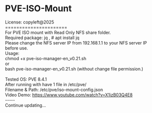# PVE-ISO-Mount

License: copyleft@2025 </br>
====================== </br>
For PVE ISO mount with Read Only NFS share folder. </br>
Required package: jq , # apt install jq </br>
Please change the NFS server IP from  192.168.1.1 to your NFS server IP before use. </br>
Usage: </br>
chmod +x pve-iso-manager-en_v0.21.sh </br>
or </br>
bash pve-iso-manager-en_v0.21.sh (without change file permission.) </br>
</br>
Tested OS: PVE 8.4.1 </br>
After running with have 1 file in /etc/pve/ </br> 
Filename & Path: /etc/pve/iso-mount-config.json </br>
Video Demo: https://www.youtube.com/watch?v=X1izB03Q4E8 </br>
-----</br>
Continue updating... </br>

